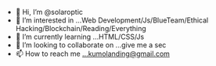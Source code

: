 - 👋 Hi, I’m @solaroptic
- 👀 I’m interested in ...Web Development/Js/BlueTeam/Ethical Hacking/Blockchain/Reading/Everything
- 🌱 I’m currently learning ...HTML/CSS/Js
- 💞️ I’m looking to collaborate on ...give me a sec
- 📫 How to reach me ...kumolanding@gmail.com

<!---
solaroptic/solaroptic is a ✨ special ✨ repository because its `README.md` (this file) appears on your GitHub profile.
You can click the Preview link to take a look at your changes.
--->
